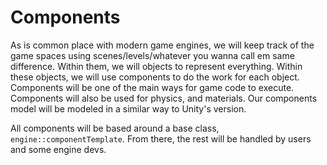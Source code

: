 # Components

As is common place with modern game engines, we will keep track of the game spaces using scenes/levels/whatever you wanna call em same difference.
Within them, we will objects to represent everything.
Within these objects, we will use components to do the work for each object.
Components will be one of the main ways for game code to execute.
Components will also be used for physics, and materials.
Our components model will be modeled in a similar way to Unity's version.

All components will be based around a base class, `engine::componentTemplate`. From there, the rest will be handled by users and some engine devs.
